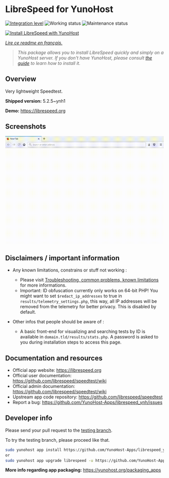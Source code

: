 <!--
N.B.: This README was automatically generated by https://github.com/YunoHost/apps/tree/master/tools/README-generator
It shall NOT be edited by hand.
-->

# LibreSpeed for YunoHost

[![Integration level](https://dash.yunohost.org/integration/librespeed.svg)](https://dash.yunohost.org/appci/app/librespeed) ![Working status](https://ci-apps.yunohost.org/ci/badges/librespeed.status.svg) ![Maintenance status](https://ci-apps.yunohost.org/ci/badges/librespeed.maintain.svg)

[![Install LibreSpeed with YunoHost](https://install-app.yunohost.org/install-with-yunohost.svg)](https://install-app.yunohost.org/?app=librespeed)

*[Lire ce readme en français.](./README_fr.md)*

> *This package allows you to install LibreSpeed quickly and simply on a YunoHost server.
If you don't have YunoHost, please consult [the guide](https://yunohost.org/#/install) to learn how to install it.*

## Overview

Very lightweight Speedtest.

**Shipped version:** 5.2.5~ynh1

**Demo:** https://librespeed.org

## Screenshots

![Screenshot of LibreSpeed](./doc/screenshots/librespeed_screenshot.gif)

## Disclaimers / important information

* Any known limitations, constrains or stuff not working :
    * Please visit [Troubleshooting, common problems, known limitations](https://github.com/librespeed/speedtest/wiki/Troubleshooting,-common-problems,-known-limitations) for more informations.
    * Important: ID obfuscation currently only works on 64-bit PHP! You might want to set `$redact_ip_addresses` to true in `results/telemetry_settings.php`, this way, all IP addresses will be removed from the telemetry for better privacy. This is disabled by default.

* Other infos that people should be aware of :
    * A basic front-end for visualizing and searching tests by ID is available in `domain.tld/results/stats.php`. A password is asked to you during installation steps to access this page. 

## Documentation and resources

* Official app website: <https://librespeed.org>
* Official user documentation: <https://github.com/librespeed/speedtest/wiki>
* Official admin documentation: <https://github.com/librespeed/speedtest/wiki>
* Upstream app code repository: <https://github.com/librespeed/speedtest>
* Report a bug: <https://github.com/YunoHost-Apps/librespeed_ynh/issues>

## Developer info

Please send your pull request to the [testing branch](https://github.com/YunoHost-Apps/librespeed_ynh/tree/testing).

To try the testing branch, please proceed like that.

``` bash
sudo yunohost app install https://github.com/YunoHost-Apps/librespeed_ynh/tree/testing --debug
or
sudo yunohost app upgrade librespeed -u https://github.com/YunoHost-Apps/librespeed_ynh/tree/testing --debug
```

**More info regarding app packaging:** <https://yunohost.org/packaging_apps>
